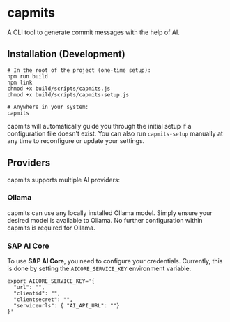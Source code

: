 # capmits
A CLI tool to generate commit messages with the help of AI.

## Installation (Development)
```
# In the root of the project (one-time setup):
npm run build
npm link
chmod +x build/scripts/capmits.js
chmod +x build/scripts/capmits-setup.js

# Anywhere in your system:
capmits
```
capmits will automatically guide you through the initial setup if a configuration file doesn't exist.  You can also run `capmits-setup` manually at any time to reconfigure or update your settings.

## Providers
capmits supports multiple AI providers:
### Ollama
capmits can use any locally installed Ollama model. Simply ensure your desired model is available to Ollama. No further configuration within capmits is required for Ollama.

### SAP AI Core
To use **SAP AI Core**, you need to configure your credentials. Currently, this is done by setting the `AICORE_SERVICE_KEY` environment variable.
```
export AICORE_SERVICE_KEY='{
  "url": "",
  "clientid": "",
  "clientsecret": "",
  "serviceurls": { "AI_API_URL": ""}
}'
```

